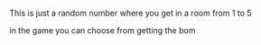 This is just a random number where you get in a room from 1 to 5

in the game you can choose from getting the bom
